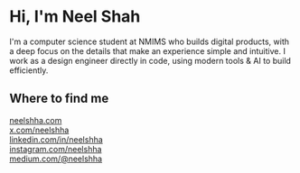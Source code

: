 <h1>Hi, I'm Neel Shah</h1>
<p>I'm a computer science student at NMIMS who builds digital products, with a deep focus on the details that make an experience simple and intuitive. I work as a design engineer directly in code, using modern tools & AI to build efficiently.</p>
<h2>Where to find me</h2>
<ul style="list-style-type: none; padding-left: 0;">
    <li><a target="_blank" href="https://www.neelshha.com/">neelshha.com</a></li>
    <li><a target="_blank" href="https://x.com/neelshha">x.com/neelshha</a></li>
    <li><a target="_blank" href="https://www.linkedin.com/in/neelshha">linkedin.com/in/neelshha</a></li>
    <li><a target="_blank" href="https://www.instagram.com/neelshha">instagram.com/neelshha</a></li>
    <li><a target="_blank" href="https://medium.com/@neelshha">medium.com/@neelshha</a></li>
</ul>

